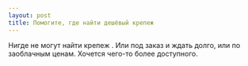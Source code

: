 ```yaml
---
layout: post 
title: Помогите, где найти дешёвый крепеж 
--- 
```

Нигде не могут найти крепеж . Или под заказ и ждать долго, или по заоблачным ценам. Хочется чего-то более доступного.